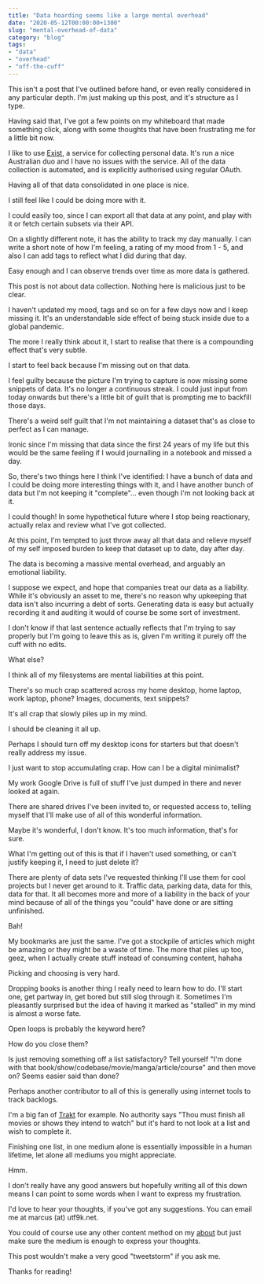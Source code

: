 ```yaml
---
title: "Data hoarding seems like a large mental overhead"
date: "2020-05-12T00:00:00+1300"
slug: "mental-overhead-of-data"
category: "blog"
tags:
- "data"
- "overhead"
- "off-the-cuff"
---
```


This isn't a post that I've outlined before hand, or even really considered in any particular depth. I'm just making up this post, and it's structure as I type.

Having said that, I've got a few points on my whiteboard that made something click, along with some thoughts that have been frustrating me for a little bit now.

I like to use [Exist](https://exist.io), a service for collecting personal data. It's run a nice Australian duo and I have no issues with the service. All of the data collection is automated, and is explicitly authorised using regular OAuth.

Having all of that data consolidated in one place is nice.

I still feel like I could be doing more with it.

I could easily too, since I can export all that data at any point, and play with it or fetch certain subsets via their API.

On a slightly different note, it has the ability to track my day manually. I can write a short note of how I'm feeling, a rating of my mood from 1 - 5, and also I can add tags to reflect what I did during that day.

Easy enough and I can observe trends over time as more data is gathered.

This post is not about data collection. Nothing here is malicious just to be clear.

I haven't updated my mood, tags and so on for a few days now and I keep missing it. It's an understandable side effect of being stuck inside due to a global pandemic.

The more I really think about it, I start to realise that there is a compounding effect that's very subtle.

I start to feel back because I'm missing out on that data.

I feel guilty because the picture I'm trying to capture is now missing some snippets of data. It's no longer a continuous streak. I could just input from today onwards but there's a little bit of guilt that is prompting me to backfill those days.

There's a weird self guilt that I'm not maintaining a dataset that's as close to perfect as I can manage.

Ironic since I'm missing that data since the first 24 years of my life but this would be the same feeling if I would journalling in a notebook and missed a day.

So, there's two things here I think I've identified: I have a bunch of data and I could be doing more interesting things with it, and I have another bunch of data but I'm not keeping it "complete"… even though I'm not looking back at it.

I could though! In some hypothetical future where I stop being reactionary, actually relax and review what I've got collected.

At this point, I'm tempted to just throw away all that data and relieve myself of my self imposed burden to keep that dataset up to date, day after day.

The data is becoming a massive mental overhead, and arguably an emotional liability.

I suppose we expect, and hope that companies treat our data as a liability. While it's obviously an asset to me, there's no reason why upkeeping that data isn't also incurring a debt of sorts. Generating data is easy but actually recording it and auditing it would of course be some sort of investment.

I don't know if that last sentence actually reflects that I'm trying to say properly but I'm going to leave this as is, given I'm writing it purely off the cuff with no edits.

What else?

I think all of my filesystems are mental liabilities at this point.

There's so much crap scattered across my home desktop, home laptop, work laptop, phone? Images, documents, text snippets?

It's all crap that slowly piles up in my mind.

I should be cleaning it all up.

Perhaps I should turn off my desktop icons for starters but that doesn't really address my issue.

I just want to stop accumulating crap. How can I be a digital minimalist?

My work Google Drive is full of stuff I've just dumped in there and never looked at again.

There are shared drives I've been invited to, or requested access to, telling myself that I'll make use of all of this wonderful information.

Maybe it's wonderful, I don't know. It's too much information, that's for sure.

What I'm getting out of this is that if I haven't used something, or can't justify keeping it, I need to just delete it?

There are plenty of data sets I've requested thinking I'll use them for cool projects but I never get around to it. Traffic data, parking data, data for this, data for that. It all becomes more and more of a liability in the back of your mind because of all of the things you "could" have done or are sitting unfinished.

Bah!

My bookmarks are just the same. I've got a stockpile of articles which might be amazing or they might be a waste of time. The more that piles up too, geez, when I actually create stuff instead of consuming content, hahaha

Picking and choosing is very hard.

Dropping books is another thing I really need to learn how to do. I'll start one, get partway in, get bored but still slog through it. Sometimes I'm pleasantly surprised but the idea of having it marked as "stalled" in my mind is almost a worse fate.

Open loops is probably the keyword here?

How do you close them?

Is just removing something off a list satisfactory? Tell yourself "I'm done with that book/show/codebase/movie/manga/article/course" and then move on? Seems easier said than done?

Perhaps another contributor to all of this is generally using internet tools to track backlogs.

I'm a big fan of [Trakt](https://trakt.tv) for example. No authority says "Thou must finish all movies or shows they intend to watch" but it's hard to not look at a list and wish to complete it.

Finishing one list, in one medium alone is essentially impossible in a human lifetime, let alone all mediums you might appreciate.

Hmm.

I don't really have any good answers but hopefully writing all of this down means I can point to some words when I want to express my frustration.

I'd love to hear your thoughts, if you've got any suggestions. You can email me at marcus (at) utf9k.net.

You could of course use any other content method on my [about](/about) but just make sure the medium is enough to express your thoughts.

This post wouldn't make a very good "tweetstorm" if you ask me.

Thanks for reading!
